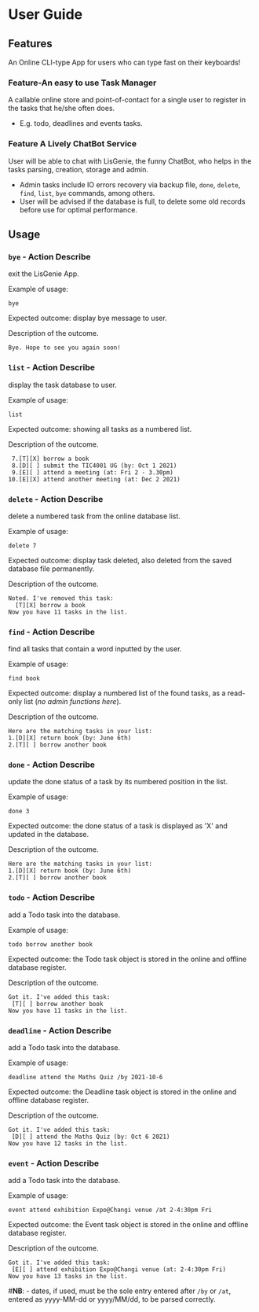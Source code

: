 # User Guide

## Features 
An Online CLI-type App for users who can type fast on their keyboards!
### Feature-An easy to use Task Manager

A callable online store and point-of-contact for a single user to register in the tasks that he/she often does.
- E.g. todo, deadlines and events tasks.
### Feature A Lively ChatBot Service

User will be able to chat with LisGenie, the funny ChatBot, who helps in the tasks parsing, creation, storage and admin.
- Admin tasks include IO errors recovery via backup file, `done`, `delete`, `find`, `list`, `bye` commands, among others.
- User will be advised if the database is full, to delete some old records before use for optimal performance.

## Usage <all commands in lowercase> 

### `bye` - Action Describe 

exit the LisGenie App.

Example of usage: 

`bye`

Expected outcome: display bye message to user.

Description of the outcome.

```
Bye. Hope to see you again soon!
```

### `list` - Action Describe 

display the task database to user.

Example of usage: 

`list`

Expected outcome: showing all tasks as a numbered list.

Description of the outcome.

```
 7.[T][X] borrow a book
 8.[D][ ] submit the TIC4001 UG (by: Oct 1 2021)
 9.[E][ ] attend a meeting (at: Fri 2 - 3.30pm)
10.[E][X] attend another meeting (at: Dec 2 2021)
```

### `delete` - Action Describe 

delete a numbered task from the online database list. 

Example of usage: 

`delete 7`

Expected outcome: display task deleted, also deleted from the saved database file permanently.

Description of the outcome. 

```
Noted. I've removed this task:
  [T][X] borrow a book
Now you have 11 tasks in the list.
```

### `find` - Action Describe 

find all tasks that contain a word inputted by the user.

Example of usage: 

`find book`

Expected outcome: display a numbered list of the found tasks, as a read-only list (_no admin functions here_).

Description of the outcome.

```
Here are the matching tasks in your list:
1.[D][X] return book (by: June 6th)
2.[T][ ] borrow another book
```

### `done` - Action Describe 

update the done status of a task by its numbered position in the list.

Example of usage: 

`done 3`

Expected outcome: the done status of a task is displayed as 'X' and updated in the database.

Description of the outcome.

```
Here are the matching tasks in your list:
1.[D][X] return book (by: June 6th)
2.[T][ ] borrow another book
```

### `todo` - Action Describe 

add a Todo task into the database.

Example of usage: 

`todo borrow another book`

Expected outcome: the Todo task object is stored in the online and offline database register.

Description of the outcome.

```
Got it. I've added this task:
 [T][ ] borrow another book
Now you have 11 tasks in the list.
```

### `deadline` - Action Describe 

add a Todo task into the database.

Example of usage: 

`deadline attend the Maths Quiz /by 2021-10-6`

Expected outcome: the Deadline task object is stored in the online and offline database register.

Description of the outcome.

```
Got it. I've added this task:
 [D][ ] attend the Maths Quiz (by: Oct 6 2021)
Now you have 12 tasks in the list.
```

### `event` - Action Describe 

add a Todo task into the database.

Example of usage: 

`event attend exhibition Expo@Changi venue /at 2-4:30pm Fri`

Expected outcome: the Event task object is stored in the online and offline database register.

Description of the outcome.

```
Got it. I've added this task:
 [E][ ] attend exhibition Expo@Changi venue (at: 2-4:30pm Fri)
Now you have 13 tasks in the list.
```

#**NB**: - dates, if used, must be the sole entry entered after `/by` or `/at`, entered as yyyy-MM-dd or yyyy/MM/dd, to be parsed correctly.
